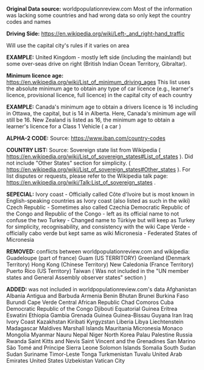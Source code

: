 **Original Data source:** worldpopulationreview.com 
Most of the information was lacking some countries and had wrong data so only kept the country codes and names



**Driving Side:** https://en.wikipedia.org/wiki/Left-_and_right-hand_traffic

Will use the capital city's rules if it varies on area

**EXAMPLE:**
United Kingdom - mostly left side (including the mainland) but some over-seas drive on right (British Indian Ocean Territory, Gibraltar).


**Minimum licence age:** https://en.wikipedia.org/wiki/List_of_minimum_driving_ages 
This list uses the absolute minimum age to obtain any type of car licence (e.g., learner's licence, provisional licence, full licence) in the capital city of each country

**EXAMPLE:**
Canada's minimum age to obtain a drivers licence is 16 including in Ottawa, the capital, but is 14 in Alberta. Here, Canada's minimum age will still be 16.
New Zealand is listed as 16, the minimum age to obtain a learner's licence for a Class 1 Vehicle ( a car )


**ALPHA-2 CODE:**
Source: https://www.iban.com/country-codes


**COUNTRY LIST:**
Source: Sovereign state list from Wikipedia ( https://en.wikipedia.org/wiki/List_of_sovereign_states#List_of_states ). 
Did not include "Other States" section for simplicity. ( https://en.wikipedia.org/wiki/List_of_sovereign_states#Other_states ).
For list disputes or requests, please refer to the Wikipedia talk page: https://en.wikipedia.org/wiki/Talk:List_of_sovereign_states .


**SEPECIAL:**
Ivory coast - Officially called Côte d'Ivoire but is most known in English-speaking countries as Ivory coast (also listed as such in the wiki)
Czech Republic -  Sometimes also called Czechia
Democratic Republic of the Congo and Republic of the Congo - left as its official name to not confuse the two
Turkey - Changed name to Türkiye but will keep as Turkey for simplicity, recognisability, and consistency with the wiki
Cape Verde - officially cabo verde but kept same as wiki
Micronesia - Federated States of Micronesia

**REMOVED:** conflicts between worldpopulationreview.com and wikipedia:
Guadeloupe (part of france)
Guam (US TERRITORY)
Greenland (Denmark Territory)
Hong Kong (Chinese Territory)
New Caledonia (France Territory)
Puerto Rico (US Territory)
Taiwan ( Was not included in the "UN member states and General Assembly observer states" section )

**ADDED:** was not included in worldpopulationreview.com's data
Afghanistan
Albania
Antigua and Barbuda
Armenia
Benin
Bhutan
Brunei
Burkina Faso
Burundi
Cape Verde
Central African Republic
Chad
Comoros
Cuba
Democratic Republic of the Congo
Djibouti
Equatorial Guinea
Eritrea
Eswatini
Ethiopia
Gambia
Grenada
Guinea
Guinea-Bissau
Guyana
Iran
Iraq
Ivory Coast
Kazakhstan
Kiribati
Kyrgyzstan
Liberia
Libya
Liechtenstein
Madagascar
Maldives
Marshall Islands
Mauritania
Micronesia
Monaco
Mongolia
Myanmar
Nauru
Nepal
Niger
North Korea
Palau
Palestine
Russia
Rwanda
Saint Kitts and Nevis
Saint Vincent and the Grenadines
San Marino
São Tomé and Príncipe
Sierra Leone
Solomon Islands
Somalia
South Sudan
Sudan
Suriname
Timor-Leste
Tonga
Turkmenistan
Tuvalu
United Arab Emirates
United States
Uzbekistan
Vatican City
